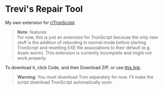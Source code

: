 # Trevi's Repair Tool
My own extension for [r/TronScript](https://old.reddit.com/r/TronScript/).

> **Note**: features\
> For now, this is just an _extension_ for TronScript because the only new stuff is the addition of rebooting in normal mode before starting TronScript and resetting EXE file associations to their default (e.g. Axam worm). This extension is currently incomplete and might not work properly.

To download it, click Code, and then Download ZIP, or use [this link](https://github.com/aritz331/TreviAV/archive/refs/heads/main.zip).

> **Warning**:
> You must download Tron separately for now. I'll make the script download TronScript automatically soon.
